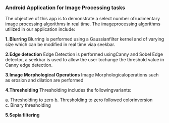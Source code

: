 ### Android Application for Image Processing tasks
The​ ​objective​ ​of​ ​this​ ​app​ ​is​ ​to​ ​demonstrate​ ​a​ ​select​ ​number​ ​of​ ​rudimentary​ ​image​ ​processing algorithms​ ​in​ ​real​ ​time.​ ​The​ ​image​ ​processing​ ​algorithms​ ​utilized​ ​in​ ​our​ ​application​ ​include:

**1. Blurring**
Blurring​ ​is​ ​performed​ ​using​ ​a​ ​Gaussian​ ​filter​ ​kernel​ ​and​ ​of​ ​varying​ ​size​ ​which​ ​can be​ ​modified​ ​in​ ​real​ ​time​ ​via​ ​a​ ​seekbar.

**2.Edge​ ​detection**
Edge​ ​Detection​ ​is​ ​performed​ ​using​ ​Canny​ ​and​ ​Sobel​ ​Edge​ ​detector,​ ​a​ ​seekbar​ ​is used​ ​to​ ​allow​ ​the​ ​user​ ​to​ ​change​ ​the​ ​threshold​ ​value​ ​in​ ​Canny​ ​edge​ ​detection.

**3.Image​ ​Morphological​ ​Operations**
Image​ ​Morphological​ ​operations​ ​such​ ​as​ ​erosion​ ​and​ ​dilation​ ​are​ ​performed

**4.Thresholding**
Thresholding​ ​includes​ ​the​ ​following​ ​variants:

a. Thresholding​ ​to​ ​zero
b. Thresholding​ ​to​ ​zero​ ​followed​ ​color​ ​inversion  
c. Binary​ ​thresholding

**5.Sepia​ ​filtering**
